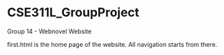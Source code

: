 # CSE311L_GroupProject
Group 14 - Webnovel Website

first.html is the home page of the website. All navigation starts from there.

